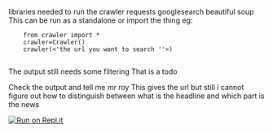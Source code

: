 libraries needed to run the crawler
	requests
	googlesearch 
	beautiful soup
This can be run as a standalone or import the thing eg:

```
	from crawler import * 
	crawler=Crawler()
	crawler(<'the url you want to search ''>)
	
```
The output still needs some filtering
That is a todo




Check the output and tell me mr roy
This gives the url but still i cannot figure out how to distinguish between what is the headline and which part is the news

[![Run on Repl.it](https://repl.it/badge/github/subhadp/WebSpider)](https://repl.it/github/subhadp/WebSpider)

